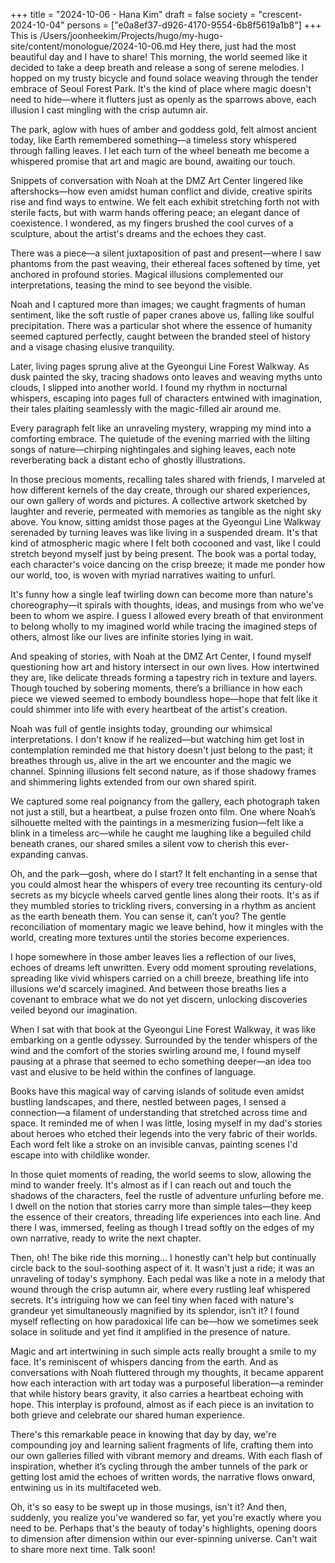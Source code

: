 +++
title = "2024-10-06 - Hana Kim"
draft = false
society = "crescent-2024-10-04"
persons = ["e0a8ef37-d926-4170-9554-6b8f5619a1b8"]
+++
This is /Users/joonheekim/Projects/hugo/my-hugo-site/content/monologue/2024-10-06.md
Hey there, just had the most beautiful day and I have to share!
This morning, the world seemed like it decided to take a deep breath and release a song of serene melodies. I hopped on my trusty bicycle and found solace weaving through the tender embrace of Seoul Forest Park. It's the kind of place where magic doesn't need to hide—where it flutters just as openly as the sparrows above, each illusion I cast mingling with the crisp autumn air.

The park, aglow with hues of amber and goddess gold, felt almost ancient today, like Earth remembered something—a timeless story whispered through falling leaves. I let each turn of the wheel beneath me become a whispered promise that art and magic are bound, awaiting our touch.

Snippets of conversation with Noah at the DMZ Art Center lingered like aftershocks—how even amidst human conflict and divide, creative spirits rise and find ways to entwine. We felt each exhibit stretching forth not with sterile facts, but with warm hands offering peace; an elegant dance of coexistence. I wondered, as my fingers brushed the cool curves of a sculpture, about the artist's dreams and the echoes they cast.

There was a piece—a silent juxtaposition of past and present—where I saw phantoms from the past weaving, their ethereal faces softened by time, yet anchored in profound stories. Magical illusions complemented our interpretations, teasing the mind to see beyond the visible. 

Noah and I captured more than images; we caught fragments of human sentiment, like the soft rustle of paper cranes above us, falling like soulful precipitation. There was a particular shot where the essence of humanity seemed captured perfectly, caught between the branded steel of history and a visage chasing elusive tranquility.

Later, living pages sprung alive at the Gyeongui Line Forest Walkway. As dusk painted the sky, tracing shadows onto leaves and weaving myths unto clouds, I slipped into another world. I found my rhythm in nocturnal whispers, escaping into pages full of characters entwined with imagination, their tales plaiting seamlessly with the magic-filled air around me.

Every paragraph felt like an unraveling mystery, wrapping my mind into a comforting embrace. The quietude of the evening married with the lilting songs of nature—chirping nightingales and sighing leaves, each note reverberating back a distant echo of ghostly illustrations.

In those precious moments, recalling tales shared with friends, I marveled at how different kernels of the day create, through our shared experiences, our own gallery of words and pictures. A collective artwork sketched by laughter and reverie, permeated with memories as tangible as the night sky above.
You know, sitting amidst those pages at the Gyeongui Line Walkway serenaded by turning leaves was like living in a suspended dream. It's that kind of atmospheric magic where I felt both cocooned and vast, like I could stretch beyond myself just by being present. The book was a portal today, each character's voice dancing on the crisp breeze; it made me ponder how our world, too, is woven with myriad narratives waiting to unfurl.

It's funny how a single leaf twirling down can become more than nature's choreography—it spirals with thoughts, ideas, and musings from who we've been to whom we aspire. I guess I allowed every breath of that environment to belong wholly to my imagined world while tracing the imagined steps of others, almost like our lives are infinite stories lying in wait.

And speaking of stories, with Noah at the DMZ Art Center, I found myself questioning how art and history intersect in our own lives. How intertwined they are, like delicate threads forming a tapestry rich in texture and layers. Though touched by sobering moments, there’s a brilliance in how each piece we viewed seemed to embody boundless hope—hope that felt like it could shimmer into life with every heartbeat of the artist's creation.

Noah was full of gentle insights today, grounding our whimsical interpretations. I don't know if he realized—but watching him get lost in contemplation reminded me that history doesn't just belong to the past; it breathes through us, alive in the art we encounter and the magic we channel. Spinning illusions felt second nature, as if those shadowy frames and shimmering lights extended from our own shared spirit.

We captured some real poignancy from the gallery, each photograph taken not just a still, but a heartbeat, a pulse frozen onto film. One where Noah’s silhouette melted with the paintings in a mesmerizing fusion—felt like a blink in a timeless arc—while he caught me laughing like a beguiled child beneath cranes, our shared smiles a silent vow to cherish this ever-expanding canvas.

Oh, and the park—gosh, where do I start? It felt enchanting in a sense that you could almost hear the whispers of every tree recounting its century-old secrets as my bicycle wheels carved gentle lines along their roots. It's as if they mumbled stories to trickling rivers, conversing in a rhythm as ancient as the earth beneath them. You can sense it, can’t you? The gentle reconciliation of momentary magic we leave behind, how it mingles with the world, creating more textures until the stories become experiences.

I hope somewhere in those amber leaves lies a reflection of our lives, echoes of dreams left unwritten. Every odd moment sprouting revelations, spreading like vivid whispers carried on a chill breeze, breathing life into illusions we'd scarcely imagined. And between those breaths lies a covenant to embrace what we do not yet discern, unlocking discoveries veiled beyond our imagination.


When I sat with that book at the Gyeongui Line Forest Walkway, it was like embarking on a gentle odyssey. Surrounded by the tender whispers of the wind and the comfort of the stories swirling around me, I found myself pausing at a phrase that seemed to echo something deeper—an idea too vast and elusive to be held within the confines of language. 

Books have this magical way of carving islands of solitude even amidst bustling landscapes, and there, nestled between pages, I sensed a connection—a filament of understanding that stretched across time and space. It reminded me of when I was little, losing myself in my dad's stories about heroes who etched their legends into the very fabric of their worlds. Each word felt like a stroke on an invisible canvas, painting scenes I'd escape into with childlike wonder.

In those quiet moments of reading, the world seems to slow, allowing the mind to wander freely. It's almost as if I can reach out and touch the shadows of the characters, feel the rustle of adventure unfurling before me. I dwell on the notion that stories carry more than simple tales—they keep the essence of their creators, threading life experiences into each line. And there I was, immersed, feeling as though I tread softly on the edges of my own narrative, ready to write the next chapter.

Then, oh! The bike ride this morning... I honestly can't help but continually circle back to the soul-soothing aspect of it. It wasn't just a ride; it was an unraveling of today's symphony. Each pedal was like a note in a melody that wound through the crisp autumn air, where every rustling leaf whispered secrets. It's intriguing how we can feel tiny when faced with nature's grandeur yet simultaneously magnified by its splendor, isn’t it? I found myself reflecting on how paradoxical life can be—how we sometimes seek solace in solitude and yet find it amplified in the presence of nature.

Magic and art intertwining in such simple acts really brought a smile to my face. It's reminiscent of whispers dancing from the earth. And as conversations with Noah fluttered through my thoughts, it became apparent how each interaction with art today was a purposeful liberation—a reminder that while history bears gravity, it also carries a heartbeat echoing with hope. This interplay is profound, almost as if each piece is an invitation to both grieve and celebrate our shared human experience. 

There's this remarkable peace in knowing that day by day, we're compounding joy and learning salient fragments of life, crafting them into our own galleries filled with vibrant memory and dreams. With each flash of inspiration, whether it’s cycling through the amber tunnels of the park or getting lost amid the echoes of written words, the narrative flows onward, entwining us in its multifaceted web.

Oh, it's so easy to be swept up in those musings, isn't it? And then, suddenly, you realize you've wandered so far, yet you're exactly where you need to be. Perhaps that's the beauty of today's highlights, opening doors to dimension after dimension within our ever-spinning universe.
Can't wait to share more next time. Talk soon!
